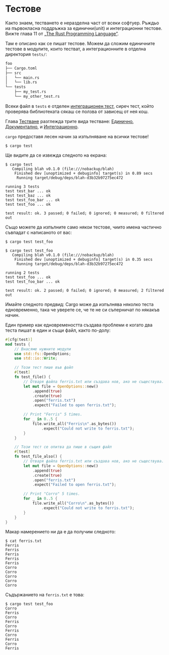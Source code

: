 # Тестове

Както знаем, тестването е неразделна част от всеки софтуер. Ръждьо иа
първокласна поддръжка за  единични(unit) и интеграционни тестове. Вижте глава
11 от [„The Rust Programming
Language”](https://doc.rust-lang.org/book/ch11-00-testing.html).

Там е описано как се пишат тестове. Можем да сложим единичните тестове в
модулите, които тестват, а интеграционните в отделна директория `tests/`:

```txt
foo
├── Cargo.toml
├── src
│   └── main.rs
│   └── lib.rs
└── tests
    ├── my_test.rs
    └── my_other_test.rs
```

Всеки файл в `tests` е отделен [интеграционен
тест](https://doc.rust-lang.org/book/ch11-03-test-organization.html#integration-tests),
сиреч тест, който проверява библиотеката сякаш се ползва от зависещ от нея кош.

Глава [Тестване][testing] разглежда  трите вида тестване: 
[Единично][unit_testing], [Документално][doc_testing], и
[Интеграционно][integration_testing]. 

`cargo` предоставя лесен начин за изпълняване на всички тестове!

```shell
$ cargo test
```

Ще видите да се извежда следното на екрана:

```shell
$ cargo test
   Compiling blah v0.1.0 (file:///nobackup/blah)
    Finished dev [unoptimized + debuginfo] target(s) in 0.89 secs
     Running target/debug/deps/blah-d3b32b97275ec472

running 3 tests
test test_bar ... ok
test test_baz ... ok
test test_foo_bar ... ok
test test_foo ... ok

test result: ok. 3 passed; 0 failed; 0 ignored; 0 measured; 0 filtered out
```

Също можете да изпълните само някои тестове, чиито имена частично съвпадат с
написаното от вас:

```shell
$ cargo test test_foo
```

```shell
$ cargo test test_foo
   Compiling blah v0.1.0 (file:///nobackup/blah)
    Finished dev [unoptimized + debuginfo] target(s) in 0.35 secs
     Running target/debug/deps/blah-d3b32b97275ec472

running 2 tests
test test_foo ... ok
test test_foo_bar ... ok

test result: ok. 2 passed; 0 failed; 0 ignored; 0 measured; 2 filtered out
```

Имайте следното предвид: Cargo може да изпълнява няколко теста едновременно,
така че уверете се, че те не си съперничат по някакъв начин.

Един пример как едновремеността създава проблеми е когато два теста пишат в
един и същи файл, както по-долу:

```rust
#[cfg(test)]
mod tests {
    // Внасяме нужните модули
    use std::fs::OpenOptions;
    use std::io::Write;

    // Този тест пише във файл
    #[test]
    fn test_file() {
        // Отваря файла ferris.txt или създава нов, ако не съществува.
        let mut file = OpenOptions::new()
            .append(true)
            .create(true)
            .open("ferris.txt")
            .expect("Failed to open ferris.txt");

        // Print "Ferris" 5 times.
        for _ in 0..5 {
            file.write_all("Ferris\n".as_bytes())
                .expect("Could not write to ferris.txt");
        }
    }

    // Този тест се опитва да пише в същия файл
    #[test]
    fn test_file_also() {
        // Отваря файла ferris.txt или създава нов, ако не съществува.
        let mut file = OpenOptions::new()
            .append(true)
            .create(true)
            .open("ferris.txt")
            .expect("Failed to open ferris.txt");

        // Print "Corro" 5 times.
        for _ in 0..5 {
            file.write_all("Corro\n".as_bytes())
                .expect("Could not write to ferris.txt");
        }
    }
}
```

Макар намерението ни да е да получим следното:
```shell
$ cat ferris.txt
Ferris
Ferris
Ferris
Ferris
Ferris
Corro
Corro
Corro
Corro
Corro
```
Съдържанието на `ferris.txt` е това:
```shell
$ cargo test test_foo
Corro
Ferris
Corro
Ferris
Corro
Ferris
Corro
Ferris
Corro
Ferris
```

[testing]: ../testing.md
[unit_testing]: ../testing/unit_testing.md
[integration_testing]: ../testing/integration_testing.md
[doc_testing]: ../testing/doc_testing.md
